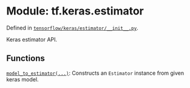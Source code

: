 <div itemscope itemtype="http://developers.google.com/ReferenceObject">
<meta itemprop="name" content="tf.keras.estimator" />
<meta itemprop="path" content="Stable" />
</div>

# Module: tf.keras.estimator



Defined in [`tensorflow/keras/estimator/__init__.py`](https://www.tensorflow.org/code/tensorflow/keras/estimator/__init__.py).

Keras estimator API.

## Functions

[`model_to_estimator(...)`](../../tf/keras/estimator/model_to_estimator.md): Constructs an `Estimator` instance from given keras model.

